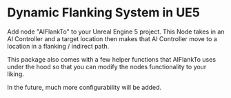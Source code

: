 # Dynamic Flanking System in UE5

Add node "AIFlankTo" to your Unreal Engine 5 project.
This Node takes in an AI Controller and a target location then makes that AI Controller move to a location in a flanking / indirect path.

This package also comes with a few helper functions that AIFlankTo uses under the hood so that you can modify the nodes functionality to your liking.

In the future, much more configurability will be added.
